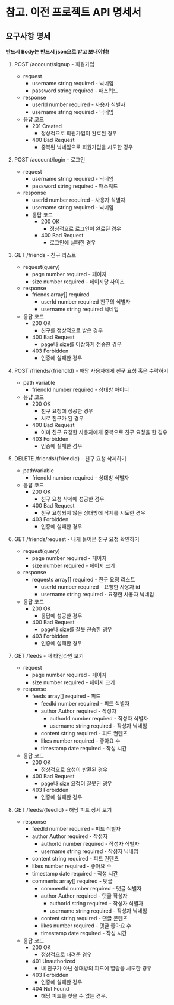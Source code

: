 # 참고. 이전 프로젝트 API 명세서



## 요구사항 명세

**반드시 Body는 반드시 json으로 받고 보내야함!**

1. POST /account/signup - 회원가입
   * request
     * username string required - 닉네임
     * password string required - 패스워드
   * response
     * userId number required - 사용자 식별자
     * username string required - 닉네임
   * 응답 코드
     * 201 Created 
       * 정상적으로 회원가입이 완료된 경우
     * 400 Bad Request
       * 중복된 닉네임으로 회원가입을 시도한 경우
2. POST /account/login - 로그인
   * request
     * username string required - 닉네임
     * password string required - 패스워드
   * response
     * userId number required - 사용자 식별자
     * username string required - 닉네임
     * 응답 코드
       * 200 OK
         * 정상적으로 로그인이 완료된 경우
       * 400 Bad Request
         * 로그인에 실패한 경우
3. GET /friends - 친구 리스트
   * request\(query\)
     * page number required - 페이지
     * size number required - 페이지당 사이즈
   * response
     * friends array\[\] required
       * userId number required 친구의 식별자
       * username string required 닉네임
   * 응답 코드
     * 200 OK
       * 친구를 정상적으로 받은 경우
     * 400 Bad Request
       * page나 size를 이상하게 전송한 경우
     * 403 Forbidden
       * 인증에 실패한 경우
4. POST /friends/{friendId} - 해당 사용자에게 친구 요청 혹은 수락하기
   * path variable
     * friendId number required - 상대방 아이디
   * 응답 코드
     * 200 OK
       * 친구 요청에 성공한 경우
       * 서로 친구가 된 경우
     * 400 Bad Request
       * 이미 친구 요청한 사용자에게 중복으로 친구 요청을 한 경우
     * 403 Forbidden
       * 인증에 실패한 경우
5. DELETE /friends/{friendId} - 친구 요청 삭제하기
   * pathVariable
     * friendId number required - 상대방 식별자
   * 응답 코드
     * 200 OK
       * 친구 요청 삭제에 성공한 경우
     * 400 Bad Request
       * 친구 요청되지 않은 상대방에 삭제를 시도한 경우
     * 403 Forbidden
       * 인증에 실패한 경우







1. GET /friends/request - 내게 들어온 친구 요청 확인하기
   * request\(query\)
     * page number required - 페이지
     * size number required - 페이지 크기
   * response
     * requests array\[\] required - 친구 요청 리스트
       * userId number required - 요청한 사용자 id
       * username string required - 요청한 사용자 닉네임
   * 응답 코드
     * 200 OK
       * 응답에 성공한 경우
     * 400 Bad Request
       * page나 size를 잘못 전송한 경우
     * 403 Forbidden
       * 인증에 실패한 경우
2. GET /feeds - 내 타임라인 보기
   * request
     * page number required - 페이지
     * size number required - 페이지 크기
   * response
     * feeds array\[\] required - 피드
       * feedId number required - 피드 식별자
       * author Author required - 작성자
         * authorId number required - 작성자 식별자
         * username string required - 작성자 닉네임
       * content string required - 피드 컨텐츠
       * likes number required - 좋아요 수
       * timestamp date required - 작성 시간
   * 응답 코드
     * 200 OK
       * 정상적으로 요청이 반환된 경우
     * 400 Bad Request
       * page나 size 요청이 잘못된 경우
     * 403 Forbidden
       * 인증에 실패한 경우
3. GET /feeds/{feedId} - 해당 피드 상세 보기
   * response
     * feedId number required - 피드 식별자
     * author Author required - 작성자
       * authorId number required - 작성자 식별자
       * username string required - 작성자 닉네임
     * content string required - 피드 컨텐츠
     * likes number required - 좋아요 수
     * timestamp date required - 작성 시간
     * comments array\[\] required - 댓글
       * commentId number required - 댓글 식별자
       * author Author required - 댓글 작성자
         * authorId string required - 작성자 식별자
         * username string required - 작성자 닉네임
       * content string required - 댓글 콘텐츠
       * likes number required - 댓글 좋아요 수
       * timestamp date required - 작성 시간
   * 응답 코드
     * 200 OK
       * 정상적으로 내려준 경우
     * 401 Unauthorized
       * 내 친구가 아닌 상대방의 피드에 열람을 시도한 경우
     * 403 Forbidden
       * 인증에 실패한 경우
     * 404 Not Found
       * 해당 피드를 찾을 수 없는 경우.











